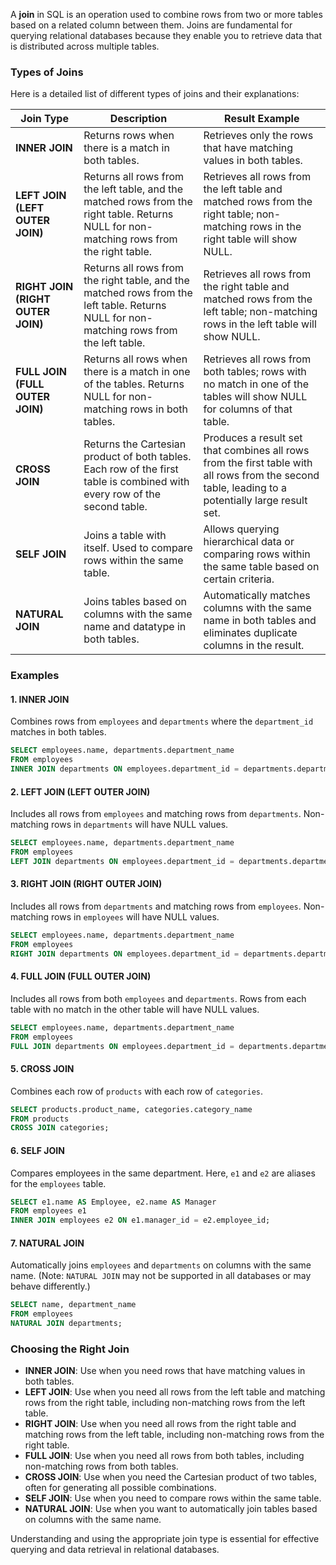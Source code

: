 A **join** in SQL is an operation used to combine rows from two or more tables based on a related column between them. Joins are fundamental for querying relational databases because they enable you to retrieve data that is distributed across multiple tables.

### **Types of Joins**

Here is a detailed list of different types of joins and their explanations:

| **Join Type**           | **Description**                                                                 | **Result Example**                                       |
|-------------------------|---------------------------------------------------------------------------------|----------------------------------------------------------|
| **INNER JOIN**          | Returns rows when there is a match in both tables.                               | Retrieves only the rows that have matching values in both tables. |
| **LEFT JOIN (LEFT OUTER JOIN)** | Returns all rows from the left table, and the matched rows from the right table. Returns NULL for non-matching rows from the right table. | Retrieves all rows from the left table and matched rows from the right table; non-matching rows in the right table will show NULL. |
| **RIGHT JOIN (RIGHT OUTER JOIN)** | Returns all rows from the right table, and the matched rows from the left table. Returns NULL for non-matching rows from the left table. | Retrieves all rows from the right table and matched rows from the left table; non-matching rows in the left table will show NULL. |
| **FULL JOIN (FULL OUTER JOIN)** | Returns all rows when there is a match in one of the tables. Returns NULL for non-matching rows in both tables. | Retrieves all rows from both tables; rows with no match in one of the tables will show NULL for columns of that table. |
| **CROSS JOIN**          | Returns the Cartesian product of both tables. Each row of the first table is combined with every row of the second table. | Produces a result set that combines all rows from the first table with all rows from the second table, leading to a potentially large result set. |
| **SELF JOIN**           | Joins a table with itself. Used to compare rows within the same table.            | Allows querying hierarchical data or comparing rows within the same table based on certain criteria. |
| **NATURAL JOIN**        | Joins tables based on columns with the same name and datatype in both tables.     | Automatically matches columns with the same name in both tables and eliminates duplicate columns in the result. |

### **Examples**

#### **1. INNER JOIN**

Combines rows from `employees` and `departments` where the `department_id` matches in both tables.

```sql
SELECT employees.name, departments.department_name
FROM employees
INNER JOIN departments ON employees.department_id = departments.department_id;
```

#### **2. LEFT JOIN (LEFT OUTER JOIN)**

Includes all rows from `employees` and matching rows from `departments`. Non-matching rows in `departments` will have NULL values.

```sql
SELECT employees.name, departments.department_name
FROM employees
LEFT JOIN departments ON employees.department_id = departments.department_id;
```

#### **3. RIGHT JOIN (RIGHT OUTER JOIN)**

Includes all rows from `departments` and matching rows from `employees`. Non-matching rows in `employees` will have NULL values.

```sql
SELECT employees.name, departments.department_name
FROM employees
RIGHT JOIN departments ON employees.department_id = departments.department_id;
```

#### **4. FULL JOIN (FULL OUTER JOIN)**

Includes all rows from both `employees` and `departments`. Rows from each table with no match in the other table will have NULL values.

```sql
SELECT employees.name, departments.department_name
FROM employees
FULL JOIN departments ON employees.department_id = departments.department_id;
```

#### **5. CROSS JOIN**

Combines each row of `products` with each row of `categories`.

```sql
SELECT products.product_name, categories.category_name
FROM products
CROSS JOIN categories;
```

#### **6. SELF JOIN**

Compares employees in the same department. Here, `e1` and `e2` are aliases for the `employees` table.

```sql
SELECT e1.name AS Employee, e2.name AS Manager
FROM employees e1
INNER JOIN employees e2 ON e1.manager_id = e2.employee_id;
```

#### **7. NATURAL JOIN**

Automatically joins `employees` and `departments` on columns with the same name. (Note: `NATURAL JOIN` may not be supported in all databases or may behave differently.)

```sql
SELECT name, department_name
FROM employees
NATURAL JOIN departments;
```

### **Choosing the Right Join**

- **INNER JOIN**: Use when you need rows that have matching values in both tables.
- **LEFT JOIN**: Use when you need all rows from the left table and matching rows from the right table, including non-matching rows from the left table.
- **RIGHT JOIN**: Use when you need all rows from the right table and matching rows from the left table, including non-matching rows from the right table.
- **FULL JOIN**: Use when you need all rows from both tables, including non-matching rows from both tables.
- **CROSS JOIN**: Use when you need the Cartesian product of two tables, often for generating all possible combinations.
- **SELF JOIN**: Use when you need to compare rows within the same table.
- **NATURAL JOIN**: Use when you want to automatically join tables based on columns with the same name.

Understanding and using the appropriate join type is essential for effective querying and data retrieval in relational databases.